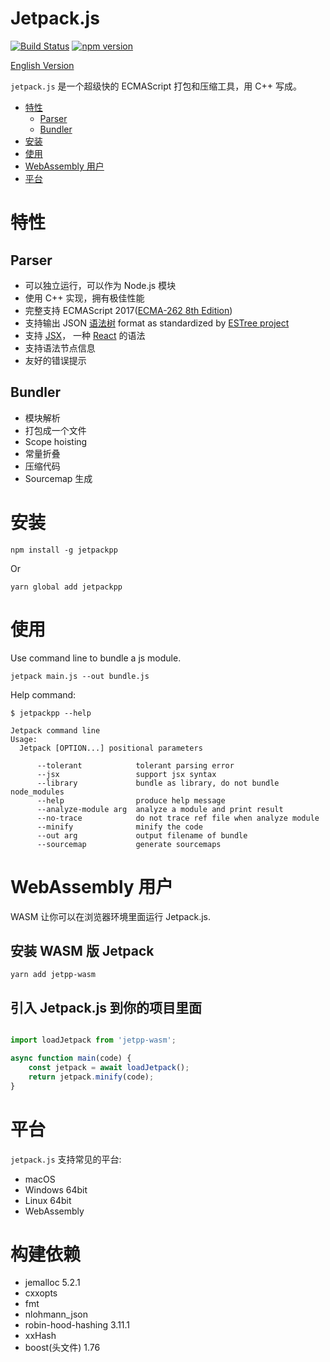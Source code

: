 # Jetpack.js

[![Build Status](https://travis-ci.com/vincentdchan/jetpack.js.svg?branch=master)](https://travis-ci.com/vincentdchan/jetpack.js)
[![npm version](https://img.shields.io/npm/v/jetpp.svg)](https://www.npmjs.com/package/jetpp)

[English Version](./README.md)

`jetpack.js` 是一个超级快的 ECMAScript 打包和压缩工具，用 C++ 写成。

- [特性](#特性)
    - [Parser](#parser)
    - [Bundler](#bundler)
- [安装](#Installation)
- [使用](#usage)
- [WebAssembly 用户](#WebAssembly-用户)
- [平台](#platform)

# 特性

## Parser

- 可以独立运行，可以作为 Node.js 模块
- 使用 C++ 实现，拥有极佳性能
- 完整支持 ECMAScript 2017([ECMA-262 8th Edition](http://www.ecma-international.org/publications/standards/Ecma-262.htm))
- 支持输出 JSON [语法树](https://github.com/estree/estree/blob/master/es5.md) format as standardized by [ESTree project](https://github.com/estree/estree)
- 支持 [JSX](https://facebook.github.io/jsx/)， 一种 [React](https://facebook.github.io/react/) 的语法
- 支持语法节点信息
- 友好的错误提示

## Bundler

- 模块解析
- 打包成一个文件
- Scope hoisting
- 常量折叠
- 压缩代码
- Sourcemap 生成

# 安装

```
npm install -g jetpackpp
```

Or

```
yarn global add jetpackpp
```

# 使用

Use command line to bundle a js module.
```shell script
jetpack main.js --out bundle.js
```

Help command:

```shell script
$ jetpackpp --help

Jetpack command line
Usage:
  Jetpack [OPTION...] positional parameters

      --tolerant            tolerant parsing error
      --jsx                 support jsx syntax
      --library             bundle as library, do not bundle node_modules
      --help                produce help message
      --analyze-module arg  analyze a module and print result
      --no-trace            do not trace ref file when analyze module
      --minify              minify the code
      --out arg             output filename of bundle
      --sourcemap           generate sourcemaps
```

# WebAssembly 用户

WASM 让你可以在浏览器环境里面运行 Jetpack.js.

## 安装 WASM 版 Jetpack

```
yarn add jetpp-wasm
```

## 引入 Jetpack.js 到你的项目里面

```javascript

import loadJetpack from 'jetpp-wasm';

async function main(code) {
    const jetpack = await loadJetpack();
    return jetpack.minify(code);
}

```

# 平台

`jetpack.js` 支持常见的平台:

- macOS
- Windows 64bit
- Linux 64bit
- WebAssembly

# 构建依赖
- jemalloc 5.2.1
- cxxopts
- fmt
- nlohmann_json
- robin-hood-hashing 3.11.1
- xxHash
- boost(头文件) 1.76
